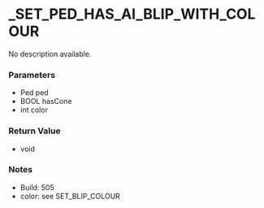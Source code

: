 # _SET_PED_HAS_AI_BLIP_WITH_COLOUR

No description available.

### Parameters
* Ped ped
* BOOL hasCone
* int color

### Return Value
* void

### Notes
* Build: 505
* color: see SET_BLIP_COLOUR

